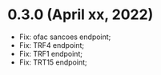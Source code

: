 # 0.3.0 (April xx, 2022)
 - Fix: ofac sancoes endpoint;
 - Fix: TRF4 endpoint; 
 - Fix: TRF1 endpoint;
 - Fix: TRT15 endpoint;